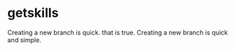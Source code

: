 # getskills
Creating a new branch is quick.
that is true.
Creating a new branch is quick and simple.
